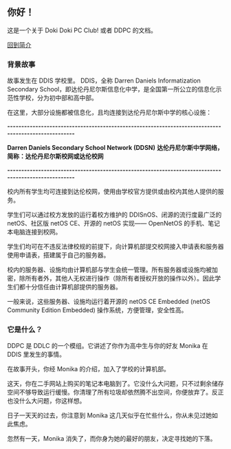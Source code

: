 ## 你好！
这是一个关于 Doki Doki PC Club! 或者 DDPC 的文档。

[回到简介](/profile/README_ZH.md)

### 背景故事
故事发生在 DDIS 学校里。
DDIS，全称 Darren Daniels Informatization Secondary School，即达伦丹尼尔斯信息化中学，是全国第一所公立的信息化示范性学校，分为初中部和高中部。

在这里，大部分设施都被信息化，且均连接到达伦丹尼尔斯中学的核心设施：


**\-\-\-\-\-\-\-\-\-\-\-\-\-\-\-\-\-\-\-\-\-\-\-\-\-\-\-\-\-\-\-\-\-\-\-\-\-\-\-\-\-\-\-\-\-\-\-\-\-\-\-\-\-\-\-\-\-\-\-\-\-\-\-\-\-\-\-\-\-\-\-\-\-\-\-\-\-\-\-\-\-\-\-\-\-\-\-\-\-\-\-\-\-\-\-\-\-\-\-\-**

**Darren Daniels Secondary School Network (DDSN)**
**达伦丹尼尔斯中学网络，简称：达伦丹尼尔斯校网或达伦校网**

**\-\-\-\-\-\-\-\-\-\-\-\-\-\-\-\-\-\-\-\-\-\-\-\-\-\-\-\-\-\-\-\-\-\-\-\-\-\-\-\-\-\-\-\-\-\-\-\-\-\-\-\-\-\-\-\-\-\-\-\-\-\-\-\-\-\-\-\-\-\-\-\-\-\-\-\-\-\-\-\-\-\-\-\-\-\-\-\-\-\-\-\-\-\-\-\-\-\-\-\-**


校内所有学生均可连接到达伦校网，使用由学校官方提供或由校内其他人提供的服务。

学生们可以通过校方发放的运行着校方维护的 DDISnOS、闭源的流行度最广泛的 netOS、社区版 netOS CE、开源的 netOS 实现—— OpenNetOS 的手机、笔记本电脑连接到校网。

学生们均可在不违反法律校规的前提下，向计算机部提交校网接入申请表和服务器使用申请表，搭建属于自己的服务器。

校内的服务器、设施均由计算机部与学生会统一管理。所有服务器或设施均被加密，除所有者外，其他人无权进行操作（除所有者授权开放的操作以外）。因此学生们都十分信任由计算机部提供的服务器。

一般来说，这些服务器、设施均运行着开源的 netOS CE Embedded (netOS Community Edition Embedded) 操作系统，方便管理，安全性高。


### 它是什么？
DDPC 是 DDLC 的一个模组。它讲述了你作为高中生与你的好友 Monika 在 DDIS 里发生的事情。

在故事开头，你经 Monika 的介绍，加入了学校的计算机部。

这天，你在二手网站上购买的笔记本电脑到了。它没什么大问题，只不过剩余储存空间不够导致运行缓慢。你清理了所有垃圾却依然腾不出空间，你便放弃了。反正也没什么大问题，你这样想。

日子一天天的过去，你注意到 Monika 这几天似乎在忙些什么，你从未见过她如此焦虑。

忽然有一天，Monika 消失了，而你身为她的最好的朋友，决定寻找她的下落。